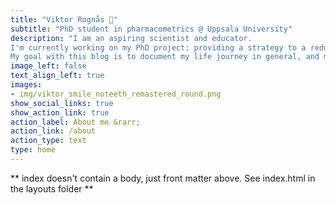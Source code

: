 ```yaml
---
title: "Viktor Rognås 🌱"
subtitle: "PhD student in pharmacometrics @ Uppsala University"
description: "I am an aspiring scientist and educator.
I'm currently working on my PhD project: providing a strategy to a reduce the number of subjects needed to support clinical efficacy of an antibiotic against resistant bacteria.
My goal with this blog is to document my life journey in general, and my PhD journey in particular."
image_left: false
text_align_left: true
images:
- img/viktor_smile_noteeth_remastered_round.png
show_social_links: true
show_action_link: true
action_label: About me &rarr;
action_link: /about
action_type: text
type: home
---
```


** index doesn't contain a body, just front matter above.
See index.html in the layouts folder **
